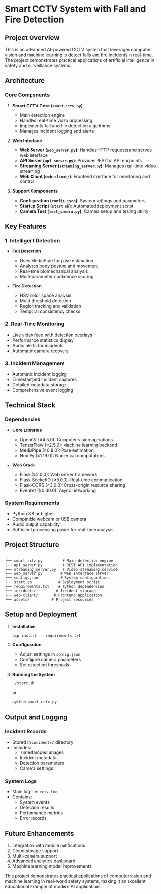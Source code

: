 # Smart CCTV System with Fall and Fire Detection

## Project Overview
This is an advanced AI-powered CCTV system that leverages computer vision and machine learning to detect falls and fire incidents in real-time. The project demonstrates practical applications of artificial intelligence in safety and surveillance systems.

## Architecture

### Core Components
1. **Smart CCTV Core (`smart_cctv.py`)**
   - Main detection engine
   - Handles real-time video processing
   - Implements fall and fire detection algorithms
   - Manages incident logging and alerts

2. **Web Interface**
   - **Web Server (`web_server.py`)**: Handles HTTP requests and serves web interface
   - **API Server (`api_server.py`)**: Provides RESTful API endpoints
   - **Streaming Server (`streaming_server.py`)**: Manages real-time video streaming
   - **Web Client (`web-client/`)**: Frontend interface for monitoring and control

3. **Support Components**
   - **Configuration (`config.json`)**: System settings and parameters
   - **Startup Script (`start.sh`)**: Automated deployment script
   - **Camera Test (`test_camera.py`)**: Camera setup and testing utility

## Key Features

### 1. Intelligent Detection
- **Fall Detection**
  - Uses MediaPipe for pose estimation
  - Analyzes body posture and movement
  - Real-time biomechanical analysis
  - Multi-parameter confidence scoring

- **Fire Detection**
  - HSV color space analysis
  - Multi-threshold detection
  - Region tracking and validation
  - Temporal consistency checks

### 2. Real-Time Monitoring
- Live video feed with detection overlays
- Performance statistics display
- Audio alerts for incidents
- Automatic camera recovery

### 3. Incident Management
- Automatic incident logging
- Timestamped incident captures
- Detailed metadata storage
- Comprehensive event logging

## Technical Stack

### Dependencies
- **Core Libraries**
  - OpenCV (≥4.5.0): Computer vision operations
  - TensorFlow (≥2.5.0): Machine learning backend
  - MediaPipe (≥0.8.0): Pose estimation
  - NumPy (≥1.19.0): Numerical computations

- **Web Stack**
  - Flask (≥2.0.0): Web server framework
  - Flask-SocketIO (≥5.0.0): Real-time communication
  - Flask-CORS (≥3.0.0): Cross-origin resource sharing
  - Eventlet (≥0.30.0): Async networking

### System Requirements
- Python 3.8 or higher
- Compatible webcam or USB camera
- Audio output capability
- Sufficient processing power for real-time analysis

## Project Structure
```
.
├── smart_cctv.py         # Main detection engine
├── api_server.py         # REST API implementation
├── streaming_server.py   # Video streaming service
├── web_server.py        # Web interface server
├── config.json          # System configuration
├── start.sh            # Deployment script
├── requirements.txt    # Python dependencies
├── incidents/         # Incident storage
├── web-client/       # Frontend application
└── assets/          # Project resources
```

## Setup and Deployment

1. **Installation**
   ```bash
   pip install -r requirements.txt
   ```

2. **Configuration**
   - Adjust settings in `config.json`
   - Configure camera parameters
   - Set detection thresholds

3. **Running the System**
   ```bash
   ./start.sh
   ```
   or
   ```bash
   python smart_cctv.py
   ```

## Output and Logging

### Incident Records
- Stored in `incidents/` directory
- Includes:
  - Timestamped images
  - Incident metadata
  - Detection parameters
  - Camera settings

### System Logs
- Main log file: `cctv.log`
- Contains:
  - System events
  - Detection results
  - Performance metrics
  - Error records

## Future Enhancements
1. Integration with mobile notifications
2. Cloud storage support
3. Multi-camera support
4. Advanced analytics dashboard
5. Machine learning model improvements

This project demonstrates practical applications of computer vision and machine learning in real-world safety systems, making it an excellent educational example of modern AI applications. 